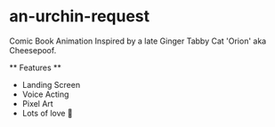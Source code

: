 # an-urchin-request

Comic Book Animation Inspired by a late Ginger Tabby Cat 'Orion' aka Cheesepoof.

** Features **
- Landing Screen
- Voice Acting
- Pixel Art
- Lots of love 🖤
